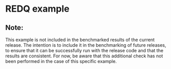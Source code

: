 # REDQ example

## Note:
This example is not included in the benchmarked results of the current release. The intention is to include it in the
benchmarking of future releases, to ensure that it can be successfully run with the release code and that the
results are consistent. For now, be aware that this additional check has not been performed in the case of this
specific example.

